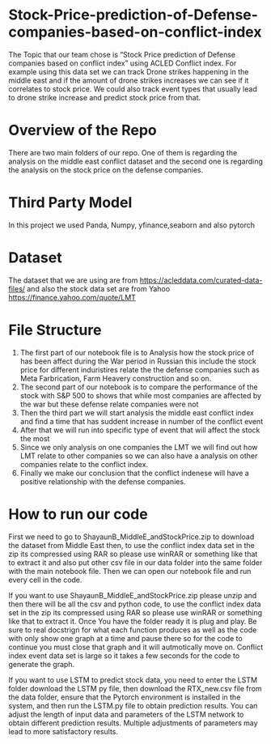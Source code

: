 # Stock-Price-prediction-of-Defense-companies-based-on-conflict-index
The Topic that our team chose is “Stock Price prediction of Defense companies based on conflict index” using ACLED Conflict index. For example using this data set we can track Drone strikes happening in the middle east and if the amount of drone strikes increases we can see if it correlates to stock price. We could also track event types that usually lead to drone strike increase and predict stock price from that. 

# Overview of the Repo
There are two main folders of our repo. One of them is regarding the analysis on the middle east conflict dataset and the second one is regarding the analysis on the stock price on the defense companies.

# Third Party Model
In this project we used Panda, Numpy, yfinance,seaborn and also pytorch

# Dataset
The dataset that we are using are from https://acleddata.com/curated-data-files/ and also the stock data set are from Yahoo https://finance.yahoo.com/quote/LMT

# File Structure
1. The first part of our notebook file is to Analysis how the stock price of has been affect during the War period in Russian this include the stock price for different induristires relate the the defense companies such as Meta Farbrication, Farm Heavery construction and so on.
2. The second part of our notebook is to compare the performance of the stock with S&P 500 to shows that while most companies are affected by the war but these defense relate companies were not
3. Then the third part we will start analysis the middle east conflict index and find a time that has suddent increase in number of the conflict event
4. After that we will run into specific type of event that will affect the stock the most
5. Since we only analysis on one companies the LMT we will find out how LMT relate to other companies so we can also have a analysis on other companies relate to the conflict index.
6. Finally we make our conclusion that the conflict indenese will have a positive relationship with the defense companies.

# How to run our code
First we need to go to ShayaunB_MiddleE_andStockPrice.zip to download the dataset from Middle East then, to use the conflict index data set in the zip its compressed using RAR so please use winRAR or something like that to extract it and also put other csv file in our data folder into the same folder with the main notebook file. Then we can open our notebook file and run every cell in the code. 

If you want to use ShayaunB_MiddleE_andStockPrice.zip please unzip and then there will be all the csv and python code, to use the conflict index data set in the zip its compressed using RAR so please use winRAR or something like that to extract it. Once You have the folder ready it is plug and play. Be sure to real docstrign for what each function produces as well as the code with only show one graph at a time and pause there so for the code to continue you must close that graph and it will autmotically move on. Conflict index event data set is large so it takes a few seconds for the code to generate the graph. 

If you want to use LSTM to predict stock data, you need to enter the LSTM folder download the LSTM py file, then download the RTX_new.csv file from the data folder, ensure that the Pytorch environment is installed in the system, and then run the LSTM.py file to obtain prediction results. You can adjust the length of input data and parameters of the LSTM network to obtain different prediction results. Multiple adjustments of parameters may lead to more satisfactory results.
